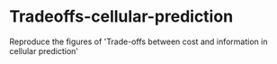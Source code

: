 # Tradeoffs-cellular-prediction
Reproduce the figures of 'Trade-offs between cost and information in cellular prediction'
